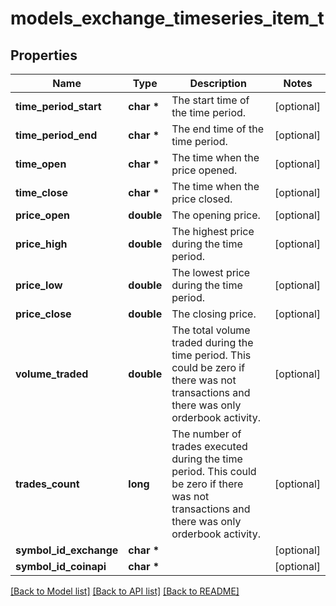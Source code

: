 # models_exchange_timeseries_item_t

## Properties
Name | Type | Description | Notes
------------ | ------------- | ------------- | -------------
**time_period_start** | **char \*** | The start time of the time period. | [optional] 
**time_period_end** | **char \*** | The end time of the time period. | [optional] 
**time_open** | **char \*** | The time when the price opened. | [optional] 
**time_close** | **char \*** | The time when the price closed. | [optional] 
**price_open** | **double** | The opening price. | [optional] 
**price_high** | **double** | The highest price during the time period. | [optional] 
**price_low** | **double** | The lowest price during the time period. | [optional] 
**price_close** | **double** | The closing price. | [optional] 
**volume_traded** | **double** | The total volume traded during the time period. This could be zero if there was not transactions and there was only orderbook activity. | [optional] 
**trades_count** | **long** | The number of trades executed during the time period. This could be zero if there was not transactions and there was only orderbook activity. | [optional] 
**symbol_id_exchange** | **char \*** |  | [optional] 
**symbol_id_coinapi** | **char \*** |  | [optional] 

[[Back to Model list]](../README.md#documentation-for-models) [[Back to API list]](../README.md#documentation-for-api-endpoints) [[Back to README]](../README.md)


